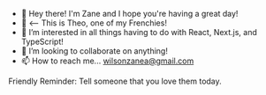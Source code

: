 - 👋 Hey there! I'm Zane and I hope you're having a great day!
- 🐶 <-- This is Theo, one of my Frenchies!
- 👀 I’m interested in all things having to do with React, Next.js, and TypeScript!
- 💞️ I’m looking to collaborate on anything!
- 📫 How to reach me... wilsonzanea@gmail.com

Friendly Reminder: Tell someone that you love them today.

<!---
zaneaw/zaneaw is a ✨ special ✨ repository because its `README.md` (this file) appears on your GitHub profile.
You can click the Preview link to take a look at your changes.
--->
